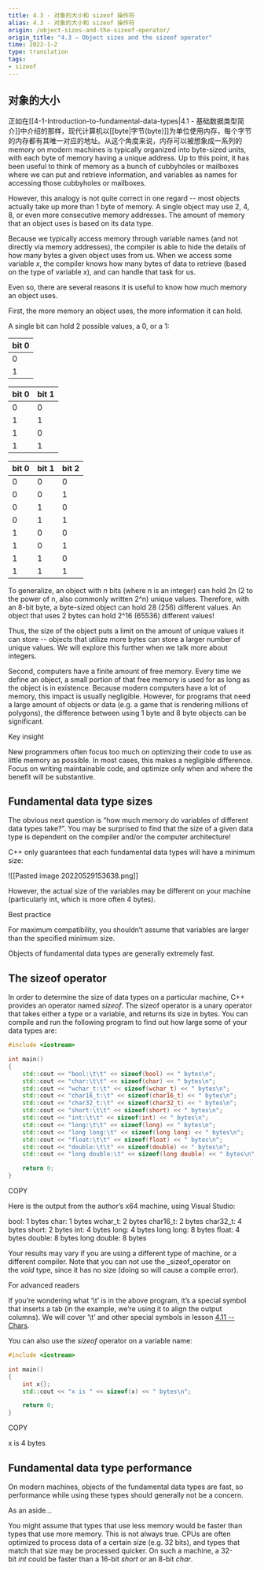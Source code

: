 ```yaml
---
title: 4.3 - 对象的大小和 sizeof 操作符
alias: 4.3 - 对象的大小和 sizeof 操作符
origin: /object-sizes-and-the-sizeof-operator/
origin_title: "4.3 — Object sizes and the sizeof operator"
time: 2022-1-2
type: translation
tags:
- sizeof
---
```


## 对象的大小

正如在[[4-1-Introduction-to-fundamental-data-types|4.1 - 基础数据类型简介]]中介绍的那样，现代计算机以[[byte|字节(byte)]]为单位使用内存，每个字节的内存都有其唯一对应的地址。从这个角度来说，内存可以被想象成一系列的memory on modern machines is typically organized into byte-sized units, with each byte of memory having a unique address. Up to this point, it has been useful to think of memory as a bunch of cubbyholes or mailboxes where we can put and retrieve information, and variables as names for accessing those cubbyholes or mailboxes.

However, this analogy is not quite correct in one regard -- most objects actually take up more than 1 byte of memory. A single object may use 2, 4, 8, or even more consecutive memory addresses. The amount of memory that an object uses is based on its data type.

Because we typically access memory through variable names (and not directly via memory addresses), the compiler is able to hide the details of how many bytes a given object uses from us. When we access some variable _x_, the compiler knows how many bytes of data to retrieve (based on the type of variable _x_), and can handle that task for us.

Even so, there are several reasons it is useful to know how much memory an object uses.

First, the more memory an object uses, the more information it can hold.

A single bit can hold 2 possible values, a 0, or a 1:

| bit 0      | 
| ----- | 
| 0    | 
| 1      | 


| bit 0      | bit 1
| ----- | -----|
| 0    | 0
| 1      | 1
|1      | 0
|1      |1 


| bit 0      | bit 1 | bit 2 
| ----- | -----|-----|
| 0    | 0 |  0 
| 0    | 0 |  1
| 0    | 1 |  0
| 0    | 1 |  1
|1      | 0 |  0 
|1      | 0 |  1
|1      | 1 |  0 
|1      |1   |  1

To generalize, an object with _n_ bits (where n is an integer) can hold 2n (2 to the power of n, also commonly written 2^n) unique values. Therefore, with an 8-bit byte, a byte-sized object can hold 28 (256) different values. An object that uses 2 bytes can hold 2^16 (65536) different values!

Thus, the size of the object puts a limit on the amount of unique values it can store -- objects that utilize more bytes can store a larger number of unique values. We will explore this further when we talk more about integers.

Second, computers have a finite amount of free memory. Every time we define an object, a small portion of that free memory is used for as long as the object is in existence. Because modern computers have a lot of memory, this impact is usually negligible. However, for programs that need a large amount of objects or data (e.g. a game that is rendering millions of polygons), the difference between using 1 byte and 8 byte objects can be significant.

Key insight

New programmers often focus too much on optimizing their code to use as little memory as possible. In most cases, this makes a negligible difference. Focus on writing maintainable code, and optimize only when and where the benefit will be substantive.

## Fundamental data type sizes

The obvious next question is “how much memory do variables of different data types take?”. You may be surprised to find that the size of a given data type is dependent on the compiler and/or the computer architecture!

C++ only guarantees that each fundamental data types will have a minimum size:

![[Pasted image 20220529153638.png]]

However, the actual size of the variables may be different on your machine (particularly int, which is more often 4 bytes).

Best practice

For maximum compatibility, you shouldn’t assume that variables are larger than the specified minimum size.

Objects of fundamental data types are generally extremely fast.

## The sizeof operator

In order to determine the size of data types on a particular machine, C++ provides an operator named _sizeof_. The sizeof operator is a unary operator that takes either a type or a variable, and returns its size in bytes. You can compile and run the following program to find out how large some of your data types are:

```cpp
#include <iostream>

int main()
{
    std::cout << "bool:\t\t" << sizeof(bool) << " bytes\n";
    std::cout << "char:\t\t" << sizeof(char) << " bytes\n";
    std::cout << "wchar_t:\t" << sizeof(wchar_t) << " bytes\n";
    std::cout << "char16_t:\t" << sizeof(char16_t) << " bytes\n";
    std::cout << "char32_t:\t" << sizeof(char32_t) << " bytes\n";
    std::cout << "short:\t\t" << sizeof(short) << " bytes\n";
    std::cout << "int:\t\t" << sizeof(int) << " bytes\n";
    std::cout << "long:\t\t" << sizeof(long) << " bytes\n";
    std::cout << "long long:\t" << sizeof(long long) << " bytes\n";
    std::cout << "float:\t\t" << sizeof(float) << " bytes\n";
    std::cout << "double:\t\t" << sizeof(double) << " bytes\n";
    std::cout << "long double:\t" << sizeof(long double) << " bytes\n";

    return 0;
}
```

COPY

Here is the output from the author’s x64 machine, using Visual Studio:

bool:           1 bytes
char:           1 bytes
wchar_t:        2 bytes
char16_t:       2 bytes
char32_t:       4 bytes
short:          2 bytes
int:            4 bytes
long:           4 bytes
long long:      8 bytes
float:          4 bytes
double:         8 bytes
long double:    8 bytes

Your results may vary if you are using a different type of machine, or a different compiler. Note that you can not use the _sizeof_operator on the _void_ type, since it has no size (doing so will cause a compile error).

For advanced readers

If you’re wondering what ‘\t’ is in the above program, it’s a special symbol that inserts a tab (in the example, we’re using it to align the output columns). We will cover ‘\t’ and other special symbols in lesson [4.11 -- Chars](https://www.learncpp.com/cpp-tutorial/chars/).

You can also use the _sizeof_ operator on a variable name:

```cpp
#include <iostream>

int main()
{
    int x{};
    std::cout << "x is " << sizeof(x) << " bytes\n";

    return 0;
}
```

COPY

x is 4 bytes

## Fundamental data type performance

On modern machines, objects of the fundamental data types are fast, so performance while using these types should generally not be a concern.

As an aside…

You might assume that types that use less memory would be faster than types that use more memory. This is not always true. CPUs are often optimized to process data of a certain size (e.g. 32 bits), and types that match that size may be processed quicker. On such a machine, a 32-bit _int_ could be faster than a 16-bit _short_ or an 8-bit _char_.